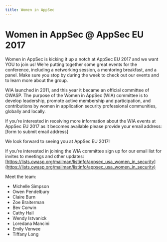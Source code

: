 ```yaml
---
title: Women in AppSec
---
```


# Women in AppSec @ AppSec EU 2017

Women in AppSec is kicking it up a notch at AppSec EU 2017 and we want YOU to join us! We’re putting together some great events for the conference, including a networking session, a mentoring breakfast, and a panel. Make sure you stop by during the week to check out our events and to learn more about the group. 

WIA launched in 2011, and this year it became an official committee of OWASP. The purpose of the Women in AppSec (WIA) committee is to develop leadership, promote active membership and participation, and contributions by women in application security professional communities, globally and locally.

If you’re interested in receiving more information about the WIA events at AppSec EU 2017 as it becomes available please provide your email address: [form to submit email address]

We look forward to seeing you at AppSec EU 2017!

If you’re interested in joining the WIA committee sign up for our email list for invites to meetings and other updates: [https://lists.owasp.org/mailman/listinfo/appsec_usa_women_in_security](https://lists.owasp.org/mailman/listinfo/appsec_usa_women_in_security)

Meet the team:

* Michelle Simpson
* Owen Pendelbury
* Claire Burn
* Zoe Braiterman
* Bev Corwin
* Cathy Hall
* Wendy Istvanick 
* Loredana Mancini
* Emily Verwee
* Tiffany Long